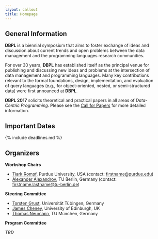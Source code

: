 ```yaml
---
layout: callout
title: Homepage
---
```


## General Information

**DBPL** is a biennial symposium that aims to foster exchange of ideas and discussion about current trends and open problems between the data management and the programming languages research communities.

For over 30 years, **DBPL** has established itself as the principal venue for publishing and discussing new ideas and problems at the intersection of data management and programming languages. 
Many key contributions relevant to the formal foundations, design, implementation, and evaluation of query languages (e.g., for object-oriented, nested,
or semi-structured data) were first announced at **DBPL**.

**DBPL 2017** solicits theoretical and practical papers in all areas of *Data-Centric Programming*. Please see the [Call for Papers](call_for_papers.html) for more detailed information.

## Important Dates

{% include deadlines.md %}

## Organizers

**Workshop Chairs**

- [Tiark Rompf](https://tiarkrompf.github.io/), Purdue University, USA
  (contact: firstname@purdue.edu)
- [Alexander Alexandrov](https://aalexandrov.name/), TU Berlin, Germany
  (contact: firstname.lastname@tu-berlin.de)

**Steering Committee**

- [Torsten Grust](http://db.inf.uni-tuebingen.de/team/TorstenGrust.html), Universität Tübingen, Germany
- [James Cheney](http://homepages.inf.ed.ac.uk/jcheney/), University of Edinburgh, UK
- [Thomas Neumann](https://db.in.tum.de/~neumann/), TU München, Germany

**Program Committee**

*TBD*
